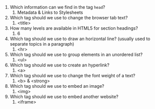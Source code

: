 1. Which information can we find in the tag `head`?
    1. Metadata & Links to Stylesheets
2. Which tag should we use to change the browser tab text?
    1. \<title\>
3. How many levels are available in HTML5 for section headings?
    1. 6
4. Which tag should we use to draw an horizontal line? (usually used to separate topics in a paragraph)
    1. \<hr\>
5. Which tag should we use to group elements in an unordered list?
    1. \<ul\>
6. Which tag should we use to create an hyperlink?
    1. \<a\>
7. Which tag should we use to change the font weight of a text?
    1. \<b\> & \<strong\>
8. Which tag should we use to embed an image?
    1. \<img\>
9. Which tag should we use to embed another website?
    1. \<iframe\>
